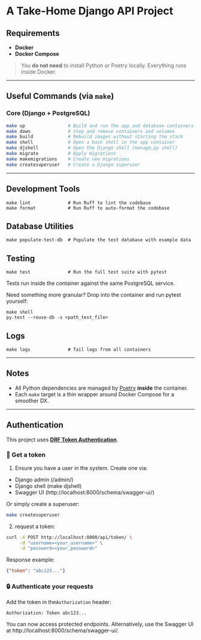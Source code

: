 # A Take-Home Django API Project

## Requirements
- **Docker**  
- **Docker Compose**

> You **do not need** to install Python or Poetry locally. Everything runs inside Docker.

---

## Useful Commands (via `make`)

### Core (Django + PostgreSQL)
```bash
make up                # Build and run the app and database containers
make down              # Stop and remove containers and volumes
make build             # Rebuild images without starting the stack
make shell             # Open a bash shell in the app container
make djshell           # Open the Django shell (manage.py shell)
make migrate           # Apply migrations
make makemigrations    # Create new migrations
make createsuperuser   # Create a Django superuser
```

---

## Development Tools

```
make lint              # Run Ruff to lint the codebase
make format            # Run Ruff to auto-format the codebase
```


## Database Utilities
```
make populate-test-db  # Populate the test database with example data
```

## Testing

```
make test              # Run the full test suite with pytest
```

Tests run inside the container against the same PostgreSQL service.

Need something more granular? Drop into the container and run pytest yourself:

```
make shell
py.test --reuse-db -s <path_test_file> 
```

## Logs

```
make logs              # Tail logs from all containers
```

---

## Notes

- All Python dependencies are managed by [Poetry](https://python-poetry.org/) **inside** the container.
- Each `make` target is a thin wrapper around Docker Compose for a smoother DX.


---

## Authentication

This project uses **[DRF Token Authentication](https://www.django-rest-framework.org/api-guide/authentication/#tokenauthentication)**.

### 🔐 Get a token

1. Ensure you have a user in the system. Create one via:
* Django admin (/admin/)
* Django shell (make djshell)
* Swagger UI (http://localhost:8000/schema/swagger-ui/)

Or simply create a superuser:
```bash
make createsuperuser
```

2.  request a token:

```bash
curl -X POST http://localhost:8000/api/token/ \
     -d "username=<your_username>" \
     -d "password=<your_password>"
```

Response example:

```json
{"token": "abc123..."}
```

### 🔒 Authenticate your requests

Add the token in the`Authorization` header:

```http
Authorization: Token abc123...
```
You can now access protected endpoints. Alternatively, use the Swagger UI at http://localhost:8000/schema/swagger-ui/.

